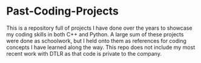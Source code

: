 # Past-Coding-Projects
This is a repository full of projects I have done over the years to showcase my coding skills in both C++ and Python. A large sum of these projects were done as schoolwork, but I held onto them as references for coding concepts I have learned along the way. 
This repo does not include my most recent work with DTLR as that code is private to the company.
